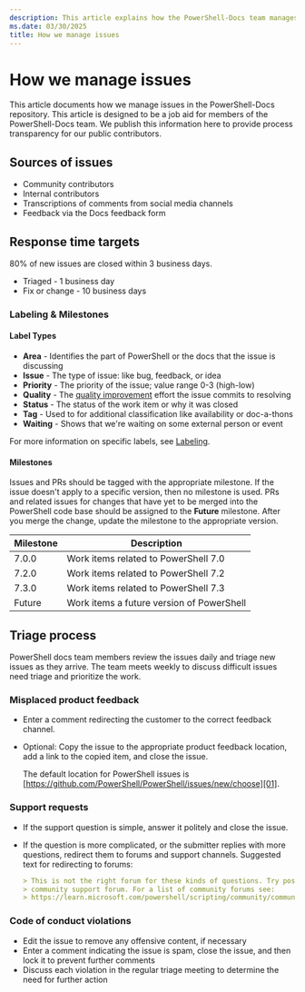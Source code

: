 ```yaml
---
description: This article explains how the PowerShell-Docs team manages issues.
ms.date: 03/30/2025
title: How we manage issues
---
```

# How we manage issues

This article documents how we manage issues in the PowerShell-Docs repository. This article is
designed to be a job aid for members of the PowerShell-Docs team. We publish this information here
to provide process transparency for our public contributors.

## Sources of issues

- Community contributors
- Internal contributors
- Transcriptions of comments from social media channels
- Feedback via the Docs feedback form

## Response time targets

80% of new issues are closed within 3 business days.

- Triaged - 1 business day
- Fix or change - 10 business days

### Labeling & Milestones

#### Label Types

- **Area** - Identifies the part of PowerShell or the docs that the issue is discussing
- **Issue** - The type of issue: like bug, feedback, or idea
- **Priority** - The priority of the issue; value range 0-3 (high-low)
- **Quality** - The [quality improvement][03] effort the issue commits to resolving
- **Status** - The status of the work item or why it was closed
- **Tag** - Used to for additional classification like availability or doc-a-thons
- **Waiting** - Shows that we're waiting on some external person or event

For more information on specific labels, see [Labeling][02].

#### Milestones

Issues and PRs should be tagged with the appropriate milestone. If the issue doesn't apply to a
specific version, then no milestone is used. PRs and related issues for changes that have yet to be
merged into the PowerShell code base should be assigned to the **Future** milestone. After you merge
the change, update the milestone to the appropriate version.

| Milestone |                Description                |
| --------- | ----------------------------------------- |
| 7.0.0     | Work items related to PowerShell 7.0      |
| 7.2.0     | Work items related to PowerShell 7.2      |
| 7.3.0     | Work items related to PowerShell 7.3      |
| Future    | Work items a future version of PowerShell |

## Triage process

PowerShell docs team members review the issues daily and triage new issues as they arrive. The team
meets weekly to discuss difficult issues need triage and prioritize the work.

### Misplaced product feedback

- Enter a comment redirecting the customer to the correct feedback channel.
- Optional: Copy the issue to the appropriate product feedback location, add a link to the copied
  item, and close the issue.

  The default location for PowerShell issues is
  [https://github.com/PowerShell/PowerShell/issues/new/choose][01].

### Support requests

- If the support question is simple, answer it politely and close the issue.
- If the question is more complicated, or the submitter replies with more questions, redirect them
  to forums and support channels. Suggested text for redirecting to forums:

  ```Markdown
  > This is not the right forum for these kinds of questions. Try posting your question in a
  > community support forum. For a list of community forums see:
  > https://learn.microsoft.com/powershell/scripting/community/community-support
  ```

### Code of conduct violations

- Edit the issue to remove any offensive content, if necessary
- Enter a comment indicating the issue is spam, close the issue, and then lock it to prevent further
  comments
- Discuss each violation in the regular triage meeting to determine the need for further action

<!-- link references -->
[01]: https://github.com/PowerShell/PowerShell/issues/new/choose
[02]: labelling-in-github.md
[03]: quality-improvements.md
